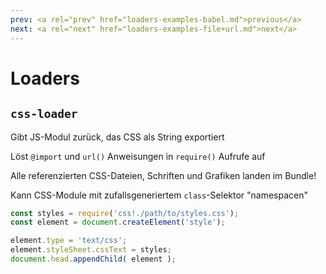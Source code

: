 ```yaml
---
prev: <a rel="prev" href="loaders-examples-babel.md">previous</a>
next: <a rel="next" href="loaders-examples-file+url.md">next</a>
---
```


# Loaders

## `css-loader`

Gibt JS-Modul zurück, das CSS als String exportiert <!--{p:data-bespoke-bullet=0}-->

Löst `@import` und `url()` Anweisungen in `require()` Aufrufe auf <!--{p:data-bespoke-bullet=1}-->

Alle referenzierten CSS-Dateien, Schriften und Grafiken landen im Bundle! <!--{p:data-bespoke-bullet=2}-->

Kann CSS-Module mit zufallsgeneriertem `class`-Selektor "namespacen" <!--{p:data-bespoke-bullet=3}-->

```js
const styles = require('css!./path/to/styles.css');
const element = document.createElement('style');

element.type = 'text/css';
element.styleSheet.cssText = styles;
document.head.appendChild( element );
```
<!--{data-bespoke-bullet=4}-->
